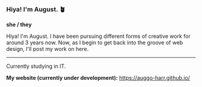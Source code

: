 ### Hiya! I'm August. 🪴

**she / they**

Hiya! I'm August. I have been pursuing different forms of creative work for around 3 years now. Now, as I begin to get back into the groove of web design, I'll post my work on here.

---

Currently studying in IT.

**My website (currently under development):** https://auggo-harr.github.io/
